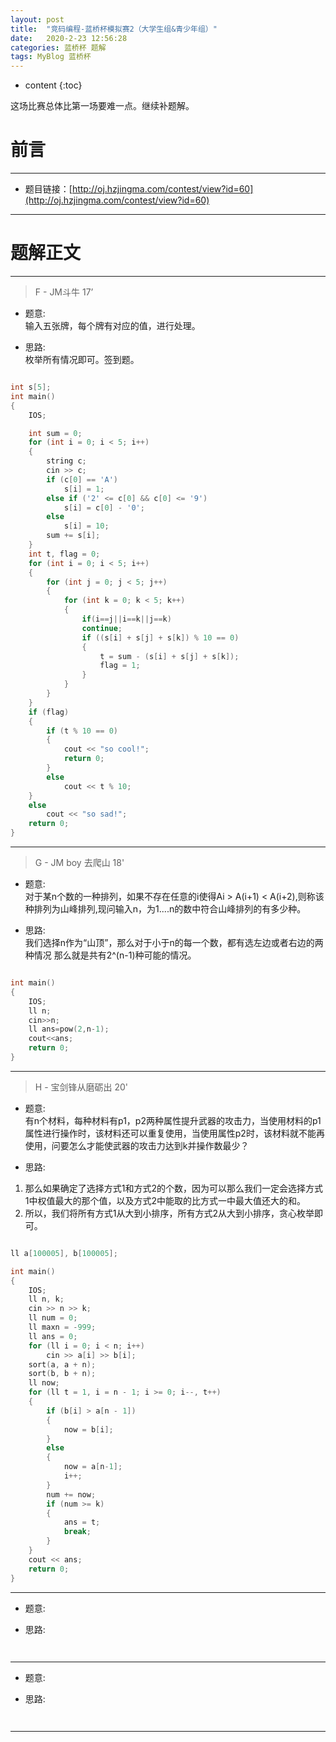 ```yaml
---
layout: post
title:  "竞码编程-蓝桥杯模拟赛2（大学生组&青少年组）"
date:   2020-2-23 12:56:28
categories: 蓝桥杯 题解
tags: MyBlog 蓝桥杯 
---
```


* content
{:toc}

这场比赛总体比第一场要难一点。继续补题解。




# 前言

---

* 题目链接：[http://oj.hzjingma.com/contest/view?id=60](http://oj.hzjingma.com/contest/view?id=60)

---

# 题解正文

---

> F - JM斗牛 17’

* 题意:  
输入五张牌，每个牌有对应的值，进行处理。

* 思路:  
枚举所有情况即可。签到题。

```c++

int s[5];
int main()
{
    IOS;

    int sum = 0;
    for (int i = 0; i < 5; i++)
    {
        string c;
        cin >> c;
        if (c[0] == 'A')
            s[i] = 1;
        else if ('2' <= c[0] && c[0] <= '9')
            s[i] = c[0] - '0';
        else
            s[i] = 10;
        sum += s[i];
    }
    int t, flag = 0;
    for (int i = 0; i < 5; i++)
    {
        for (int j = 0; j < 5; j++)
        {
            for (int k = 0; k < 5; k++)
            {
                if(i==j||i==k||j==k)
                continue;
                if ((s[i] + s[j] + s[k]) % 10 == 0)
                {
                    t = sum - (s[i] + s[j] + s[k]);
                    flag = 1;
                }
            }
        }
    }
    if (flag)
    {
        if (t % 10 == 0)
        {
            cout << "so cool!";
            return 0;
        }
        else
            cout << t % 10;
    }
    else
        cout << "so sad!";
    return 0;
}

```

---

> G - JM boy 去爬山 18'

* 题意:  
对于某n个数的一种排列，如果不存在任意的i使得Ai > A(i+1) < A(i+2),则称该种排列为山峰排列,现问输入n，为1....n的数中符合山峰排列的有多少种。

* 思路:  
我们选择n作为“山顶”，那么对于小于n的每一个数，都有选左边或者右边的两种情况
那么就是共有2^(n-1)种可能的情况。

```c++

int main()
{
    IOS;
    ll n;
    cin>>n;
    ll ans=pow(2,n-1);
    cout<<ans;
    return 0;
}


```

---


> H - 宝剑锋从磨砺出 20'

* 题意:  
有n个材料，每种材料有p1，p2两种属性提升武器的攻击力，当使用材料的p1属性进行操作时，该材料还可以重复使用，当使用属性p2时，该材料就不能再使用，问要怎么才能使武器的攻击力达到k并操作数最少？


* 思路:  
1. 那么如果确定了选择方式1和方式2的个数，因为可以那么我们一定会选择方式1中权值最大的那个值，以及方式2中能取的比方式一中最大值还大的和。
2. 所以，我们将所有方式1从大到小排序，所有方式2从大到小排序，贪心枚举即可。

```c++

ll a[100005], b[100005];

int main()
{
    IOS;
    ll n, k;
    cin >> n >> k;
    ll num = 0;
    ll maxn = -999;
    ll ans = 0;
    for (ll i = 0; i < n; i++)
        cin >> a[i] >> b[i];
    sort(a, a + n);
    sort(b, b + n);
    ll now;
    for (ll t = 1, i = n - 1; i >= 0; i--, t++)
    {
        if (b[i] > a[n - 1])
        {
            now = b[i];
        }
        else
        {
            now = a[n-1];
            i++;
        }
        num += now;
        if (num >= k)
        {
            ans = t;
            break;
        }
    }
    cout << ans;
    return 0;
}

```

---

> 

* 题意:


* 思路:


```c++



```

---

> 

* 题意:


* 思路:


```c++



```

---